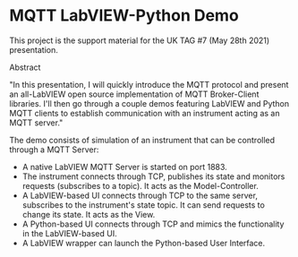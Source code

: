 # MQTT LabVIEW-Python Demo

This project is the support material for the UK TAG #7 (May 28th 2021) presentation.


Abstract

"In this presentation, I will quickly introduce the MQTT protocol and present an all-LabVIEW open source implementation of MQTT Broker-Client libraries.
I'll then go through a couple demos featuring LabVIEW and Python MQTT clients to establish communication with an instrument acting as an MQTT server."

The demo consists of simulation of an instrument that can be controlled through a MQTT Server:
* A native LabVIEW MQTT Server is started on port 1883.
* The instrument connects through TCP, publishes its state and monitors requests (subscribes to a topic). It acts as the Model-Controller.
* A LabVIEW-based UI connects through TCP to the same server, subscribes to the instrument's state topic. It can send requests to change its state. It acts as the View.
* A Python-based UI connects through TCP and mimics the functionality in the LabVIEW-based UI.
* A LabVIEW wrapper can launch the Python-based User Interface.


